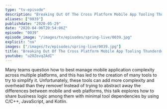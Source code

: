 ```yaml
---
type: "tv-episode"
description: "Breaking Out Of The Cross Platform Mobile App Tooling Thunderdome"
aliases: ["0039"]
publishdate: "2020-05-29"
date: "2020-04-06T20:54:06Z"
episode: "0039"
episode_image: "/images/tv/episodes/spring-live/0039.jpg"
explicit: "no"
images: ["/images/tv/episodes/spring-live/0039.jpg"]
title: "Breaking Out Of The Cross Platform Mobile App Tooling Thunderdome"
youtube: "u2OZovqZAdI"
---
```


Many teams question how to best manage mobile application complexity across multiple
platforms, and this has led to the creation of many tools to try to simplify it. Unfortunately, these tools can add more complexity and overhead than they remove! Instead of trying to abstract away the differences between mobile and web platforms, this talk explores how to share business logic among them with minimal tool dependencies by using C/C++, JavaScript, and Kotlin.

